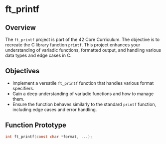 # ft_printf

## Overview

The `ft_printf` project is part of the 42 Core Curriculum. The objective is to recreate the C library function `printf`. This project enhances your understanding of variadic functions, formatted output, and handling various data types and edge cases in C.

## Objectives

- Implement a versatile `ft_printf` function that handles various format specifiers.
- Gain a deep understanding of variadic functions and how to manage them.
- Ensure the function behaves similarly to the standard `printf` function, including edge cases and error handling.

## Function Prototype

```c
int ft_printf(const char *format, ...);
